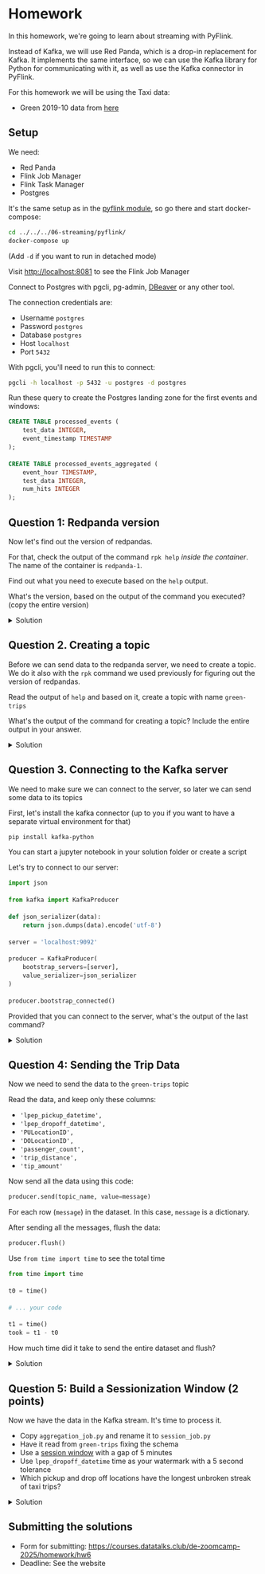 # Homework

In this homework, we're going to learn about streaming with PyFlink.

Instead of Kafka, we will use Red Panda, which is a drop-in
replacement for Kafka. It implements the same interface,
so we can use the Kafka library for Python for communicating
with it, as well as use the Kafka connector in PyFlink.

For this homework we will be using the Taxi data:

- Green 2019-10 data from [here](https://github.com/DataTalksClub/nyc-tlc-data/releases/download/green/green_tripdata_2019-10.csv.gz)

## Setup

We need:

- Red Panda
- Flink Job Manager
- Flink Task Manager
- Postgres

It's the same setup as in the [pyflink module](../../../06-streaming/pyflink/), so go there and start docker-compose:

```bash
cd ../../../06-streaming/pyflink/
docker-compose up
```

(Add `-d` if you want to run in detached mode)

Visit <http://localhost:8081> to see the Flink Job Manager

Connect to Postgres with pgcli, pg-admin, [DBeaver](https://dbeaver.io/) or any other tool.

The connection credentials are:

- Username `postgres`
- Password `postgres`
- Database `postgres`
- Host `localhost`
- Port `5432`

With pgcli, you'll need to run this to connect:

```bash
pgcli -h localhost -p 5432 -u postgres -d postgres
```

Run these query to create the Postgres landing zone for the first events and windows:

```sql
CREATE TABLE processed_events (
    test_data INTEGER,
    event_timestamp TIMESTAMP
);

CREATE TABLE processed_events_aggregated (
    event_hour TIMESTAMP,
    test_data INTEGER,
    num_hits INTEGER
);
```

## Question 1: Redpanda version

Now let's find out the version of redpandas.

For that, check the output of the command `rpk help` _inside the container_. The name of the container is `redpanda-1`.

Find out what you need to execute based on the `help` output.

What's the version, based on the output of the command you executed? (copy the entire version)

<details>
<summary>Solution</summary>
<br>

```bash
docker compose exec redpanda-1 rpk --version
```

### Answer

- Output: `rpk version v24.2.18 (rev f9a22d4430)`

<br>
</details>

## Question 2. Creating a topic

Before we can send data to the redpanda server, we
need to create a topic. We do it also with the `rpk`
command we used previously for figuring out the version of
redpandas.

Read the output of `help` and based on it, create a topic with name `green-trips`

What's the output of the command for creating a topic? Include the entire output in your answer.

<details>
<summary>Solution</summary>
<br>

```bash
docker compose exec redpanda-1 rpk topic create green-trips
```

### Answer

```bash
TOPIC        STATUS
green-trips  OK
```

<br>
</details>

## Question 3. Connecting to the Kafka server

We need to make sure we can connect to the server, so
later we can send some data to its topics

First, let's install the kafka connector (up to you if you
want to have a separate virtual environment for that)

```bash
pip install kafka-python
```

You can start a jupyter notebook in your solution folder or
create a script

Let's try to connect to our server:

```python
import json

from kafka import KafkaProducer

def json_serializer(data):
    return json.dumps(data).encode('utf-8')

server = 'localhost:9092'

producer = KafkaProducer(
    bootstrap_servers=[server],
    value_serializer=json_serializer
)

producer.bootstrap_connected()
```

Provided that you can connect to the server, what's the output
of the last command?

<details>
<summary>Solution</summary>
<br>

![alt text](../assets/hw/images/image-1.png)

### Answer

```bash
True
```

<br>
</details>

## Question 4: Sending the Trip Data

Now we need to send the data to the `green-trips` topic

Read the data, and keep only these columns:

- `'lpep_pickup_datetime',`
- `'lpep_dropoff_datetime',`
- `'PULocationID',`
- `'DOLocationID',`
- `'passenger_count',`
- `'trip_distance',`
- `'tip_amount'`

Now send all the data using this code:

```python
producer.send(topic_name, value=message)
```

For each row (`message`) in the dataset. In this case, `message`
is a dictionary.

After sending all the messages, flush the data:

```python
producer.flush()
```

Use `from time import time` to see the total time

```python
from time import time

t0 = time()

# ... your code

t1 = time()
took = t1 - t0
```

How much time did it take to send the entire dataset and flush?

<details>
<summary>Solution</summary>
<br>

### Answer

<br>
</details>

## Question 5: Build a Sessionization Window (2 points)

Now we have the data in the Kafka stream. It's time to process it.

- Copy `aggregation_job.py` and rename it to `session_job.py`
- Have it read from `green-trips` fixing the schema
- Use a [session window](https://nightlies.apache.org/flink/flink-docs-master/docs/dev/datastream/operators/windows/) with a gap of 5 minutes
- Use `lpep_dropoff_datetime` time as your watermark with a 5 second tolerance
- Which pickup and drop off locations have the longest unbroken streak of taxi trips?

<details>
<summary>Solution</summary>
<br>

### Answer

<br>
</details>

## Submitting the solutions

- Form for submitting: <https://courses.datatalks.club/de-zoomcamp-2025/homework/hw6>
- Deadline: See the website
